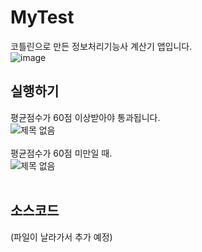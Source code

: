 # MyTest
코틀린으로 만든 정보처리기능사 계산기 앱입니다.<br>
![image](https://user-images.githubusercontent.com/88234731/196206091-c7691982-7519-43e5-ad51-323b93e01007.png)

## 실행하기
평균점수가 60점 이상받아야 통과됩니다.<br>
![제목 없음](https://user-images.githubusercontent.com/88234731/196424580-5d06bd82-a1e1-4593-8f79-85cc9f8c8f0d.png)<br><br>
평균점수가 60점 미만일 때.<br>
![제목 없음](https://user-images.githubusercontent.com/88234731/196425275-386fb7f2-ec2a-4335-a6d1-6a323d1343d7.png)<br><br>
## 소스코드
(파일이 날라가서 추가 예정)
